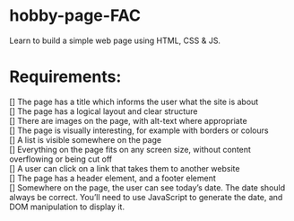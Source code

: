 # hobby-page-FAC
Learn to build a simple web page using HTML, CSS & JS.


# Requirements: 
[] The page has a title which informs the user what the site is about<br>
[] The page has a logical layout and clear structure <br>
[] There are images on the page, with alt-text where appropriate<br>
[] The page is visually interesting, for example with borders or colours <br>
[] A list is visible somewhere on the page<br>
[] Everything on the page fits on any screen size, without content overflowing or being cut off <br>
[] A user can click on a link that takes them to another website <br>
[] The page has a header element, and a footer element <br>
[] Somewhere on the page, the user can see today’s date. The date should always be correct. You’ll need to use JavaScript to generate the date, and DOM manipulation to display it.
